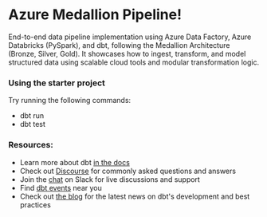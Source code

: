 # Azure Medallion Pipeline! 

End-to-end data pipeline implementation using Azure Data Factory, Azure Databricks (PySpark), and dbt, following the Medallion Architecture (Bronze, Silver, Gold). It showcases how to ingest, transform, and model structured data using scalable cloud tools and modular transformation logic.

### Using the starter project

Try running the following commands:
- dbt run
- dbt test


### Resources:
- Learn more about dbt [in the docs](https://docs.getdbt.com/docs/introduction)
- Check out [Discourse](https://discourse.getdbt.com/) for commonly asked questions and answers
- Join the [chat](https://community.getdbt.com/) on Slack for live discussions and support
- Find [dbt events](https://events.getdbt.com) near you
- Check out [the blog](https://blog.getdbt.com/) for the latest news on dbt's development and best practices
